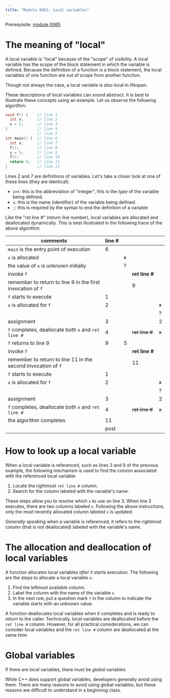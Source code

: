```yaml
---
title: "Module 0451: Local variables"
---
```


Prerequisite: [module 0065](../0065)

# The meaning of "local"

A local variable is "local" because of the "scope" of visibility. A local variable has the scope of the block statement in which the variable is defined. Because the definition of a function is a block statement, the local variables of one function are out of scope from another function.

Though not always the case, a local variable is also local in lifespan.

These descriptions of local variables can sound abstract. It is best to illustrate these concepts using an example. Let us observe the following algorithm:

```c
void f() {    // line 1
  int x;      // line 2
  x = 2;      // line 3
}             // line 4
              // line 5
int main() {  // line 6
  int x;      // line 7
  f();        // line 8
  x = 5;      // line 9
  f();        // line 10
  return 0;   // line 11
}             // line 12
```

Lines 2 and 7 are definitions of variables. Let's take a closer look at one of these lines (they are identical):

* `int`: this is the abbreviation of "integer", this is the *type* of the variable being defined.
* `x`: this is the name (identifier) of the variable being defined.
* `;`: this is required by the syntax to end the definition of a variable

Like the "ret line #" (return line number), local variables are allocated and deallocated dynamically. This is best illustrated in the following trace of the above algorithm:

|comments|line&nbsp;#| | | |
|-|-|-|-|-|
|`main` is the entry point of execution|6|
|`x` is allocated| |**`x`**|
|the value of `x` is unknown initially| |?|
|invoke `f`| | |**ret&nbsp;line&nbsp;#**|
|remember to return to line 9 in the first invocation of `f`| | |9|
|`f` starts to execute|1| |
|`x` is allocated for `f`|2| | |**`x`**|
| | | | |?|
|assignment|3| | |2|
|`f` completes, deallocate both `x` and `ret line #`|4| |~~ret&nbsp;line&nbsp;#~~|~~x~~|
|`f` returns to line 9|9|5|
|invoke `f`| | |**ret&nbsp;line&nbsp;#**|
|remember to return to line 11 in the second invocation of `f`| | |11|
|`f` starts to execute|1| |
|`x` is allocated for `f`|2| | |**`x`**|
| | | | |?|
|assignment|3| | |2|
|`f` completes, deallocate both `x` and `ret line #`|4| |~~ret&nbsp;line&nbsp;#~~|~~x~~|
|the algorithm completes|11|
| |post|

# How to look up a local variable

When a local variable is referenced, such as lines 3 and 9 of the previous example, the following mechanism is used to find the column associated with the referenced local variable:

1. Locate the rightmost `ret line #` column.
2. Search for the column labeled with the variable's name.

These steps allow you to resolve which `x` to use on line 3. When line 3 executes, there are two columns labeled `x`. Following the above instructions, only the most recently allocated column labeled `x` is updated.

*Generally speaking* when a variable is referenced, it refers to the rightmost column (that is not deallocated) labeled with the variable's name.

# The allocation and deallocation of local variables

A function allocates local variables *after* it starts execution. The following are the steps to allocate a local variable `x`:

1. Find the leftmost available column.
2. Label the column with the name of the variable `x`.
3. In the next row, put a question mark `?` in the column to indicate the variable starts with an unknown value.

A function deallocates local variables when it completes and is ready to return to the caller. Technically, local variables are deallocated before the `ret line #` column. However, for all practical considerations, we can consider local variables and the `ret line #` column are deallocated at the same time.

# Global variables

If there are *local* variables, there must be *global* variables.

While C++ does support global variables, developers generally avoid using them. There are many reasons to avoid using global variables, but these reasons are difficult to understand in a beginning class.
